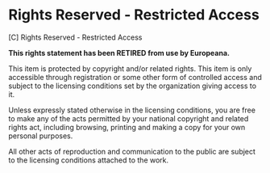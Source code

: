 # Rights Reserved - Restricted Access

[C] Rights Reserved - Restricted Access

**This rights statement has been RETIRED from use by Europeana.**

This item is protected by copyright and/or related rights. This item is only accessible through registration or some other form of controlled access and subject to the licensing conditions set by the organization giving access to it.

Unless expressly stated otherwise in the licensing conditions, you are free to make any of the acts permitted by your national copyright and related rights act, including browsing, printing and making a copy for your own personal purposes.

All other acts of reproduction and communication to the public are subject to the licensing conditions attached to the work.